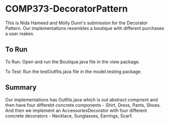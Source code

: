 # COMP373-DecoratorPattern

This is Nida Hameed and Molly Dunn's submission for the Decorator Pattern. Our implementations resembles a boutique with different purchases a user makes. 

## To Run

To Run: Open and run the Boutique.java file in the view package.  

To Test: Run the testOutfits.java file in the model.testing package. 

## Summary  
Our implementations has Outfits.java which is out abstract compnent and then have four differebt concrete components - Shirt, Dress, Pants, Shoes. And then we implement an AccessoriesDecorator with four different concrete decorators - Necklace, Sunglasses, Earrings, Scarf.
